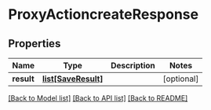 # ProxyActioncreateResponse

## Properties
Name | Type | Description | Notes
------------ | ------------- | ------------- | -------------
**result** | [**list[SaveResult]**](SaveResult.md) |  | [optional] 

[[Back to Model list]](../README.md#documentation-for-models) [[Back to API list]](../README.md#documentation-for-api-endpoints) [[Back to README]](../README.md)


